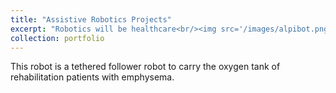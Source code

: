```yaml
---
title: "Assistive Robotics Projects"
excerpt: "Robotics will be healthcare<br/><img src='/images/alpibot.png'  height='200' widht='200'>"
collection: portfolio
---
```


This robot is a tethered follower robot to carry the oxygen tank of rehabilitation patients with emphysema. 

